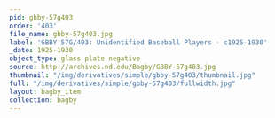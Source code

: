 ```yaml
---
pid: gbby-57g403
order: '403'
file_name: gbby-57g403.jpg
label: 'GBBY 57G/403: Unidentified Baseball Players - c1925-1930'
_date: 1925-1930
object_type: glass plate negative
source: http://archives.nd.edu/Bagby/GBBY-57g403.jpg
thumbnail: "/img/derivatives/simple/gbby-57g403/thumbnail.jpg"
full: "/img/derivatives/simple/gbby-57g403/fullwidth.jpg"
layout: bagby_item
collection: bagby
---
```

